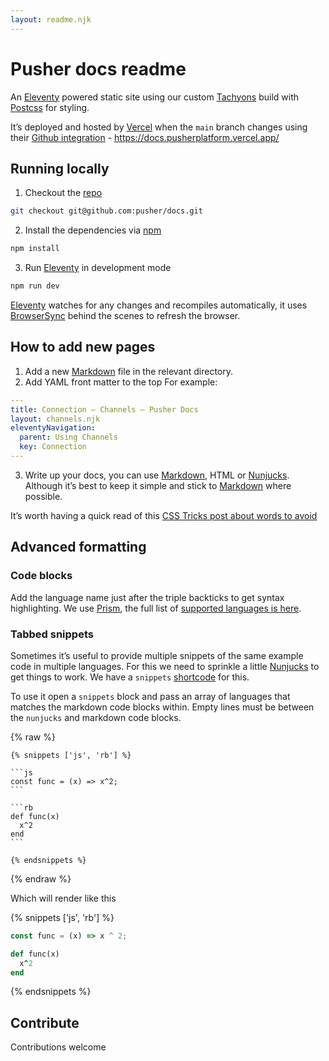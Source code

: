 ```yaml
---
layout: readme.njk
---
```


# Pusher docs readme

An [Eleventy] powered static site using our custom [Tachyons] build with [Postcss] for styling.

It’s deployed and hosted by [Vercel] when the `main` branch changes using their [Github integration] - https://docs.pusherplatform.vercel.app/

## Running locally

1. Checkout the [repo](https://github.com:pusher/docs)

```bash
git checkout git@github.com:pusher/docs.git
```

2. Install the dependencies via [npm]

```bash
npm install
```

3. Run [Eleventy] in development mode

```bash
npm run dev
```

[Eleventy] watches for any changes and recompiles automatically, it uses [BrowserSync] behind the scenes to refresh the browser.

## How to add new pages

1. Add a new [Markdown] file in the relevant directory.
2. Add YAML front matter to the top
   For example:

```yml
---
title: Connection — Channels — Pusher Docs
layout: channels.njk
eleventyNavigation:
  parent: Using Channels
  key: Connection
---

```

3. Write up your docs, you can use [Markdown], HTML or [Nunjucks]. Although it’s best to keep it simple and stick to [Markdown] where possible.

It’s worth having a quick read of this [CSS Tricks post about words to avoid](https://css-tricks.com/words-avoid-educational-writing/)

## Advanced formatting

### Code blocks

Add the language name just after the triple backticks to get syntax highlighting. We use [Prism], the full list of [supported languages is here](https://prismjs.com/#supported-languages).

### Tabbed snippets

Sometimes it’s useful to provide multiple snippets of the same example code in multiple languages. For this we need to sprinkle a little [Nunjucks] to get things to work. We have a `snippets` [shortcode](https://github.com/pusher/docs/blob/72f74955f1c28f2149242ef60c5b9ebf660ab4b2/.eleventy.js#L83-L110) for this.

To use it open a `snippets` block and pass an array of languages that matches the markdown code blocks within. Empty lines must be between the `nunjucks` and markdown code blocks.

{% raw %}

````jinja2
{% snippets ['js', 'rb'] %}

```js
const func = (x) => x^2;
```

```rb
def func(x)
  x^2
end
```

{% endsnippets %}
````

{% endraw %}

Which will render like this

{% snippets ['js', 'rb'] %}

```js
const func = (x) => x ^ 2;
```

```rb
def func(x)
  x^2
end
```

{% endsnippets %}

## Contribute

Contributions welcome

[eleventy]: https://www.11ty.io
[tachyons]: http://tachyons.io/
[postcss]: https://postcss.org
[vercel]: https://vercel.co/
[github integration]: https://vercel.com/docs/git-integrations
[markdown]: https://www.markdownguide.org/
[npm]: https://npmjs.com/
[browsersync]: https://www.browsersync.io/
[prism]: https://prismjs.com/
[nunjucks]: https://mozilla.github.io/nunjucks/
